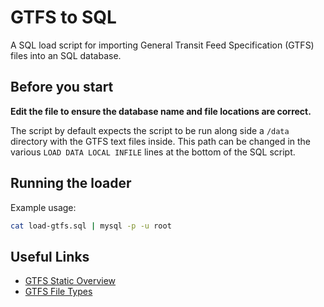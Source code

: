 # GTFS to SQL

A SQL load script for importing General Transit Feed Specification (GTFS) files into an SQL database.

## Before you start

**Edit the file to ensure the database name and file locations are correct.**

The script by default expects the script to be run along side a `/data` directory with the GTFS text files inside. This path can be changed in the various `LOAD DATA LOCAL INFILE` lines at the bottom of the SQL script.

## Running the loader

Example usage: 

```bash
cat load-gtfs.sql | mysql -p -u root
``` 

## Useful Links

- [GTFS Static Overview](https://developers.google.com/transit/gtfs/)
- [GTFS File Types](https://developers.google.com/transit/gtfs/reference/)
